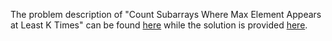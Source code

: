 The problem description of "Count Subarrays Where Max Element Appears at Least K Times" can be found [here](https://leetcode.com/problems/count-subarrays-with-maximum-element-at-least-k/) while the solution is provided [here](https://github.com/aurimas13/Solutions-To-Problems/blob/main/LeetCode/Java%20Solutions/Count%20Subarrays%20Where%20Max%20Element%20Appears%20at%20Least%20K%20Times/count.java).